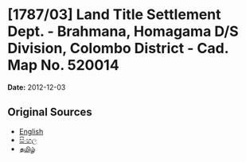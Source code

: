 # [1787/03] Land Title Settlement Dept. - Brahmana, Homagama D/S Division, Colombo District - Cad. Map No. 520014

**Date:** 2012-12-03

## Original Sources

- [English](https://documents.gov.lk/view/extra-gazettes/2012/12/1787-03_E.pdf)
- [සිංහල](https://documents.gov.lk/view/extra-gazettes/2012/12/1787-03_S.pdf)
- [தமிழ்](https://documents.gov.lk/view/extra-gazettes/2012/12/1787-03_T.pdf)
